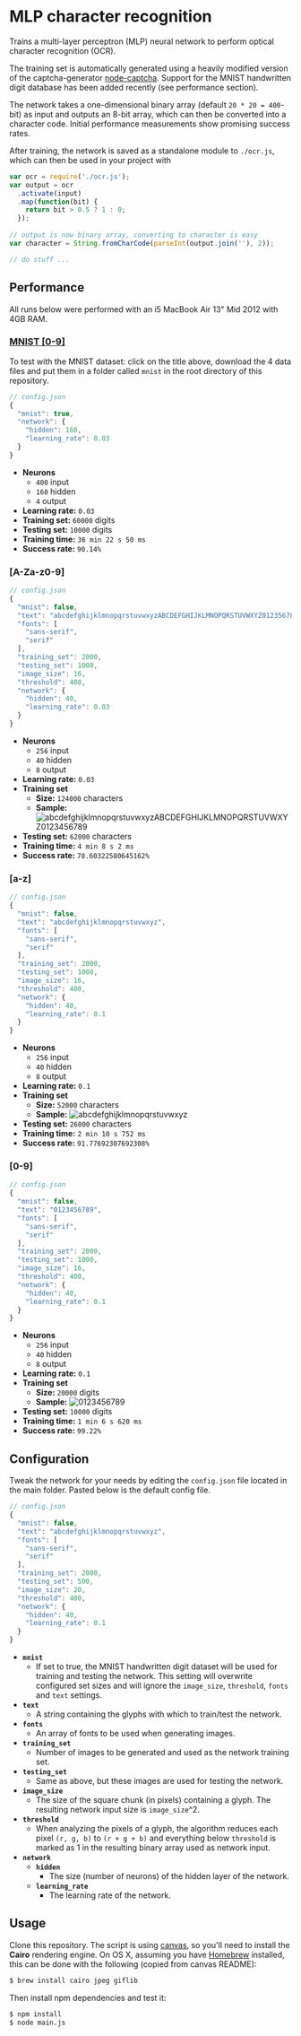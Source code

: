 # MLP character recognition

Trains a multi-layer perceptron (MLP) neural network to perform optical character recognition (OCR).

The training set is automatically generated using a heavily modified version of the captcha-generator [node-captcha](http://npmjs.com/package/node-captcha). Support for the MNIST handwritten digit database has been added recently (see performance section).

The network takes a one-dimensional binary array (default ```20 * 20 = 400```-bit) as input and outputs an 8-bit array, which can then be converted into a character code. Initial performance measurements show promising success rates.

After training, the network is saved as a standalone module to ```./ocr.js```, which can then be used in your project with

```javascript
var ocr = require('./ocr.js');
var output = ocr
  .activate(input)
  .map(function(bit) {
    return bit > 0.5 ? 1 : 0;
  });
  
// output is now binary array, converting to character is easy
var character = String.fromCharCode(parseInt(output.join(''), 2));

// do stuff ...
```

## Performance

All runs below were performed with an i5 MacBook Air 13" Mid 2012 with 4GB RAM.

### [MNIST [0-9]](http://yann.lecun.com/exdb/mnist/)

To test with the MNIST dataset: click on the title above, download the 4 data files and put them in a folder called ```mnist``` in the root directory of this repository.

```javascript
// config.json
{
  "mnist": true,
  "network": {
    "hidden": 160,
    "learning_rate": 0.03
  }
}
```

* **Neurons**
  * ```400``` input
  * ```160``` hidden
  * ```4``` output
* **Learning rate:** ```0.03```
* **Training set:** ```60000``` digits
* **Testing set:** ```10000``` digits
* **Training time:** ```36 min 22 s 50 ms```
* **Success rate:** ```90.14%```

### [A-Za-z0-9]

```javascript
// config.json
{
  "mnist": false,
  "text": "abcdefghijklmnopqrstuvwxyzABCDEFGHIJKLMNOPQRSTUVWXYZ012356789",
  "fonts": [
    "sans-serif",
    "serif"
  ],
  "training_set": 2000,
  "testing_set": 1000,
  "image_size": 16,
  "threshold": 400,
  "network": {
    "hidden": 40,
    "learning_rate": 0.03
  }
}
```

* **Neurons**
  * ```256``` input
  * ```40``` hidden
  * ```8``` output
* **Learning rate:** ```0.03```
* **Training set**
  * **Size:** ```124000``` characters
  * **Sample:** ![abcdefghijklmnopqrstuvwxyzABCDEFGHIJKLMNOPQRSTUVWXYZ0123456789](https://raw.github.com/mateogianolio/mlp-character-recognition/master/examples/abcdefghijklmnopqrstuvwxyzABCDEFGHIJKLMNOPQRSTUVWXYZ0123456789.png)
* **Testing set:** ```62000``` characters
* **Training time:** ```4 min 8 s 2 ms```
* **Success rate:** ```78.60322580645162%```

### [a-z]

```javascript
// config.json
{
  "mnist": false,
  "text": "abcdefghijklmnopqrstuvwxyz",
  "fonts": [
    "sans-serif",
    "serif"
  ],
  "training_set": 2000,
  "testing_set": 1000,
  "image_size": 16,
  "threshold": 400,
  "network": {
    "hidden": 40,
    "learning_rate": 0.1
  }
}
```

* **Neurons**
  * ```256``` input
  * ```40``` hidden
  * ```8``` output
* **Learning rate:** ```0.1```
* **Training set**
  * **Size:** ```52000``` characters
  * **Sample:** ![abcdefghijklmnopqrstuvwxyz](https://raw.github.com/mateogianolio/mlp-character-recognition/master/examples/abcdefghijklmnopqrstuvwxyz.png)
* **Testing set:** ```26000``` characters
* **Training time:** ```2 min 10 s 752 ms```
* **Success rate:** ```91.77692307692308%```
    
### [0-9]

```javascript
// config.json
{
  "mnist": false,
  "text": "0123456789",
  "fonts": [
    "sans-serif",
    "serif"
  ],
  "training_set": 2000,
  "testing_set": 1000,
  "image_size": 16,
  "threshold": 400,
  "network": {
    "hidden": 40,
    "learning_rate": 0.1
  }
}
```

* **Neurons**
  * ```256``` input
  * ```40``` hidden
  * ```8``` output
* **Learning rate:** ```0.1```
* **Training set**
  * **Size:** ```20000``` digits
  * **Sample:** ![0123456789](https://raw.github.com/mateogianolio/mlp-character-recognition/master/examples/0123456789.png)
* **Testing set:** ```10000``` digits
* **Training time:** ```1 min 6 s 620 ms```
* **Success rate:** ```99.22%```

## Configuration

Tweak the network for your needs by editing the ```config.json``` file located in the main folder. Pasted below is the default config file.

```javascript
// config.json
{
  "mnist": false,
  "text": "abcdefghijklmnopqrstuvwxyz",
  "fonts": [
    "sans-serif",
    "serif"
  ],
  "training_set": 2000,
  "testing_set": 500,
  "image_size": 20,
  "threshold": 400,
  "network": {
    "hidden": 40,
    "learning_rate": 0.1
  }
}
```

* **```mnist```**
  * If set to true, the MNIST handwritten digit dataset will be used for training and testing the network. This setting will overwrite configured set sizes and will ignore the ```image_size```, ```threshold```, ```fonts``` and ```text``` settings.
* **```text```**
  * A string containing the glyphs with which to train/test the network.
* **```fonts```**
  * An array of fonts to be used when generating images.
* **```training_set```**
  * Number of images to be generated and used as the network training set.
* **```testing_set```**
  * Same as above, but these images are used for testing the network.
* **```image_size```**
  * The size of the square chunk (in pixels) containing a glyph. The resulting network input size is ```image_size```^2.
* **```threshold```**
  * When analyzing the pixels of a glyph, the algorithm reduces each pixel ```(r, g, b)``` to ```(r + g + b)``` and everything below ```threshold``` is marked as 1 in the resulting binary array used as network input.
* **```network```**
  * **```hidden```**
    * The size (number of neurons) of the hidden layer of the network.
  * **```learning_rate```**
    * The learning rate of the network.

## Usage

Clone this repository. The script is using [canvas](https://www.npmjs.com/package/canvas), so you'll need to install the **Cairo** rendering engine. On OS X, assuming you have [Homebrew](http://brew.sh) installed, this can be done with the following (copied from canvas README):

```bash
$ brew install cairo jpeg giflib
```

Then install npm dependencies and test it:

```bash
$ npm install
$ node main.js
```
